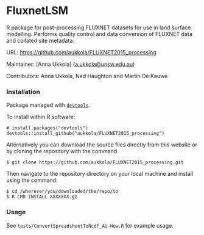 FluxnetLSM
=================
R package for post-processing FLUXNET datasets for use in land surface modelling. Performs quality control and data conversion of FLUXNET data and collated site metadata.

URL: https://github.com/aukkola/FLUXNET2015_processing

Maintainer: [Anna Ukkola] (<a.ukkola@unsw.edu.au>)

Contributors: Anna Ukkola, Ned Haughton and Martin De Kauwe


### Installation


Package managed with [`devtools`](https://github.com/hadley/devtools).

To install within R software:

```{r}
# install.packages("devtools")
devtools::install_github("aukkola/FLUXNET2015_processing")
```

Alternatively you can download the source files directly from this website or by cloning the repository with the command

```{r}
$ git clone https://github.com/aukkola/FLUXNET2015_processing.git
```

Then navigate to the repository directory on your local machine and install using the command:

```{r}
$ cd /wherever/you/downloaded/the/repo/to
$ R CMD INSTALL XXXXXXX.gz

```


### Usage
See `tests/ConvertSpreadsheetToNcdf_AU-How.R` for example usage.
